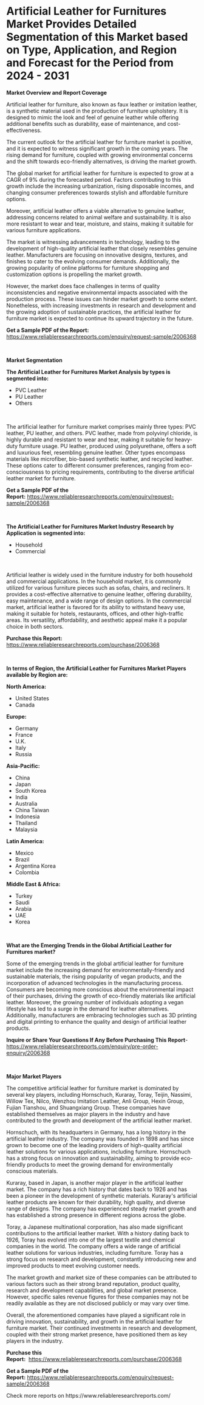 <p><h1>Artificial Leather for Furnitures Market Provides Detailed Segmentation of this Market based on Type, Application, and Region and Forecast for the Period from 2024 - 2031</h1></p><p><strong>Market Overview and Report Coverage</strong></p>
<p><p>Artificial leather for furniture, also known as faux leather or imitation leather, is a synthetic material used in the production of furniture upholstery. It is designed to mimic the look and feel of genuine leather while offering additional benefits such as durability, ease of maintenance, and cost-effectiveness.</p><p>The current outlook for the artificial leather for furniture market is positive, and it is expected to witness significant growth in the coming years. The rising demand for furniture, coupled with growing environmental concerns and the shift towards eco-friendly alternatives, is driving the market growth.</p><p>The global market for artificial leather for furniture is expected to grow at a CAGR of 9% during the forecasted period. Factors contributing to this growth include the increasing urbanization, rising disposable incomes, and changing consumer preferences towards stylish and affordable furniture options.</p><p>Moreover, artificial leather offers a viable alternative to genuine leather, addressing concerns related to animal welfare and sustainability. It is also more resistant to wear and tear, moisture, and stains, making it suitable for various furniture applications.</p><p>The market is witnessing advancements in technology, leading to the development of high-quality artificial leather that closely resembles genuine leather. Manufacturers are focusing on innovative designs, textures, and finishes to cater to the evolving consumer demands. Additionally, the growing popularity of online platforms for furniture shopping and customization options is propelling the market growth.</p><p>However, the market does face challenges in terms of quality inconsistencies and negative environmental impacts associated with the production process. These issues can hinder market growth to some extent. Nonetheless, with increasing investments in research and development and the growing adoption of sustainable practices, the artificial leather for furniture market is expected to continue its upward trajectory in the future.</p></p>
<p><strong>Get a Sample PDF of the Report:</strong> <a href="https://www.reliableresearchreports.com/enquiry/request-sample/2006368">https://www.reliableresearchreports.com/enquiry/request-sample/2006368</a></p>
<p>&nbsp;</p>
<p><strong>Market Segmentation</strong></p>
<p><strong>The Artificial Leather for Furnitures Market Analysis by types is segmented into:</strong></p>
<p><ul><li>PVC Leather</li><li>PU Leather</li><li>Others</li></ul></p>
<p>&nbsp;</p>
<p><p>The artificial leather for furniture market comprises mainly three types: PVC leather, PU leather, and others. PVC leather, made from polyvinyl chloride, is highly durable and resistant to wear and tear, making it suitable for heavy-duty furniture usage. PU leather, produced using polyurethane, offers a soft and luxurious feel, resembling genuine leather. Other types encompass materials like microfiber, bio-based synthetic leather, and recycled leather. These options cater to different consumer preferences, ranging from eco-consciousness to pricing requirements, contributing to the diverse artificial leather market for furniture.</p></p>
<p><strong>Get a Sample PDF of the Report:</strong>&nbsp;<a href="https://www.reliableresearchreports.com/enquiry/request-sample/2006368">https://www.reliableresearchreports.com/enquiry/request-sample/2006368</a></p>
<p>&nbsp;</p>
<p><strong>The Artificial Leather for Furnitures Market Industry Research by Application is segmented into:</strong></p>
<p><ul><li>Household</li><li>Commercial</li></ul></p>
<p>&nbsp;</p>
<p><p>Artificial leather is widely used in the furniture industry for both household and commercial applications. In the household market, it is commonly utilized for various furniture pieces such as sofas, chairs, and recliners. It provides a cost-effective alternative to genuine leather, offering durability, easy maintenance, and a wide range of design options. In the commercial market, artificial leather is favored for its ability to withstand heavy use, making it suitable for hotels, restaurants, offices, and other high-traffic areas. Its versatility, affordability, and aesthetic appeal make it a popular choice in both sectors.</p></p>
<p><strong>Purchase this Report:</strong>&nbsp; <a href="https://www.reliableresearchreports.com/purchase/2006368">https://www.reliableresearchreports.com/purchase/2006368</a></p>
<p>&nbsp;</p>
<p><strong>In terms of Region, the Artificial Leather for Furnitures Market Players available by Region are:</strong></p>
<p>
    <p> <strong> North America: </strong>
        <ul>
            <li>United States</li>
            <li>Canada</li>
        </ul>
        </p> 
    <p> <strong> Europe: </strong>
        <ul>
            <li>Germany</li>
            <li>France</li>
            <li>U.K.</li>
            <li>Italy</li>
            <li>Russia</li>
        </ul>
        </p> 
    <p> <strong> Asia-Pacific: </strong>
        <ul>
            <li>China</li>
            <li>Japan</li>
            <li>South Korea</li>
            <li>India</li>
            <li>Australia</li>
            <li>China Taiwan</li>
            <li>Indonesia</li>
            <li>Thailand</li>
            <li>Malaysia</li>
        </ul>
        </p> 
    <p> <strong> Latin America: </strong>
        <ul>
            <li>Mexico</li>
            <li>Brazil</li>
            <li>Argentina Korea</li>
            <li>Colombia</li>
        </ul>
        </p> 
    <p> <strong> Middle East & Africa: </strong>
        <ul>
            <li>Turkey</li>
            <li>Saudi</li>
            <li>Arabia</li>
            <li>UAE</li>
            <li>Korea</li>
        </ul>
    </p>
    </p>
<p>&nbsp;</p>
<p><strong>What are the Emerging Trends in the Global Artificial Leather for Furnitures market?</strong></p>
<p><p>Some of the emerging trends in the global artificial leather for furniture market include the increasing demand for environmentally-friendly and sustainable materials, the rising popularity of vegan products, and the incorporation of advanced technologies in the manufacturing process. Consumers are becoming more conscious about the environmental impact of their purchases, driving the growth of eco-friendly materials like artificial leather. Moreover, the growing number of individuals adopting a vegan lifestyle has led to a surge in the demand for leather alternatives. Additionally, manufacturers are embracing technologies such as 3D printing and digital printing to enhance the quality and design of artificial leather products.</p></p>
<p><strong>Inquire or Share Your Questions If Any Before Purchasing This Report</strong>- <a href="https://www.reliableresearchreports.com/enquiry/pre-order-enquiry/2006368">https://www.reliableresearchreports.com/enquiry/pre-order-enquiry/2006368</a></p>
<p>&nbsp;</p>
<p><strong>Major Market Players</strong></p>
<p><p>The competitive artificial leather for furniture market is dominated by several key players, including Hornschuch, Kuraray, Toray, Teijin, Nassimi, Willow Tex, Nilco, Wenzhou Imitation Leather, Anli Group, Hexin Group, Fujian Tianshou, and Shuangxiang Group. These companies have established themselves as major players in the industry and have contributed to the growth and development of the artificial leather market.</p><p>Hornschuch, with its headquarters in Germany, has a long history in the artificial leather industry. The company was founded in 1898 and has since grown to become one of the leading providers of high-quality artificial leather solutions for various applications, including furniture. Hornschuch has a strong focus on innovation and sustainability, aiming to provide eco-friendly products to meet the growing demand for environmentally conscious materials.</p><p>Kuraray, based in Japan, is another major player in the artificial leather market. The company has a rich history that dates back to 1926 and has been a pioneer in the development of synthetic materials. Kuraray's artificial leather products are known for their durability, high quality, and diverse range of designs. The company has experienced steady market growth and has established a strong presence in different regions across the globe.</p><p>Toray, a Japanese multinational corporation, has also made significant contributions to the artificial leather market. With a history dating back to 1926, Toray has evolved into one of the largest textile and chemical companies in the world. The company offers a wide range of artificial leather solutions for various industries, including furniture. Toray has a strong focus on research and development, constantly introducing new and improved products to meet evolving customer needs.</p><p>The market growth and market size of these companies can be attributed to various factors such as their strong brand reputation, product quality, research and development capabilities, and global market presence. However, specific sales revenue figures for these companies may not be readily available as they are not disclosed publicly or may vary over time.</p><p>Overall, the aforementioned companies have played a significant role in driving innovation, sustainability, and growth in the artificial leather for furniture market. Their continued investments in research and development, coupled with their strong market presence, have positioned them as key players in the industry.</p></p>
<p><strong>Purchase this Report:</strong>&nbsp;&nbsp;<a href="https://www.reliableresearchreports.com/purchase/2006368">https://www.reliableresearchreports.com/purchase/2006368</a></p>
<p></p>
<p><strong>Get a Sample PDF of the Report:</strong>&nbsp;<a href="https://www.reliableresearchreports.com/enquiry/request-sample/2006368">https://www.reliableresearchreports.com/enquiry/request-sample/2006368</a></p>
<p>Check more reports on https://www.reliableresearchreports.com/</p>